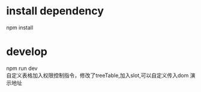 # install dependency
npm install

# develop
npm run dev <br/>
自定义表格加入权限控制指令，修改了treeTable,加入slot,可以自定义传入dom
<a src='https://xiafengaha.github.io/vue-admin/'>演示地址</a>
